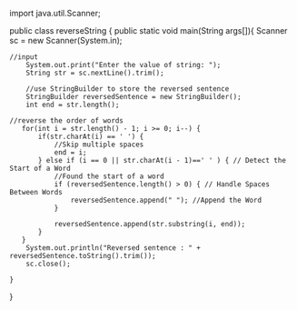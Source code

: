 import java.util.Scanner;

public class reverseString {
    public static void main(String args[]){
    Scanner sc = new Scanner(System.in);

    //input
        System.out.print("Enter the value of string: ");
        String str = sc.nextLine().trim();

        //use StringBuilder to store the reversed sentence
        StringBuilder reversedSentence = new StringBuilder();
        int end = str.length();

    //reverse the order of words
       for(int i = str.length() - 1; i >= 0; i--) {
           if(str.charAt(i) == ' ') {
               //Skip multiple spaces
               end = i;
           } else if (i == 0 || str.charAt(i - 1)==' ' ) { // Detect the Start of a Word
               //Found the start of a word
               if (reversedSentence.length() > 0) { // Handle Spaces Between Words
                   reversedSentence.append(" "); //Append the Word
               }

               reversedSentence.append(str.substring(i, end));
           }
       }
        System.out.println("Reversed sentence : " + reversedSentence.toString().trim());
        sc.close();

    }
}
